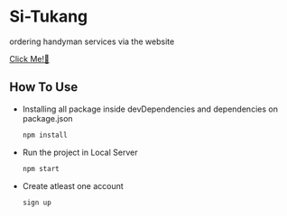 # Si-Tukang
ordering handyman services via the website

[Click Me!👋](https://situkang.herokuapp.com/)

## How To Use
* Installing all package inside devDependencies and dependencies on package.json

   ```sh
   npm install
   ```
* Run the project in Local Server

   ```sh
   npm start
   ```
* Create atleast one account

   ```sh
   sign up
   ```
